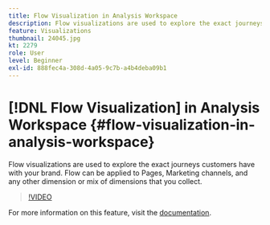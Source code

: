 ```yaml
---
title: Flow Visualization in Analysis Workspace
description: Flow visualizations are used to explore the exact journeys customers have with your brand. Flow can be applied to Pages, Marketing channels, and any other dimension or mix of dimensions that you collect.
feature: Visualizations
thumbnail: 24045.jpg
kt: 2279
role: User
level: Beginner
exl-id: 888fec4a-308d-4a05-9c7b-a4b4deba09b1
---
```

# [!DNL Flow Visualization] in Analysis Workspace {#flow-visualization-in-analysis-workspace}

Flow visualizations are used to explore the exact journeys customers have with your brand. Flow can be applied to Pages, Marketing channels, and any other dimension or mix of dimensions that you collect.

>[!VIDEO](https://video.tv.adobe.com/v/24045/?quality=12&learn=on)

For more information on this feature, visit the [documentation](https://experienceleague.adobe.com/docs/analytics/analyze/analysis-workspace/visualizations/flow/flow.html?lang=en).
